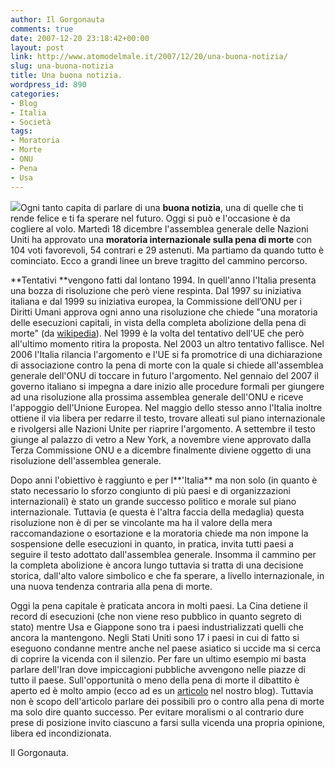 ```yaml
---
author: Il Gorgonauta
comments: true
date: 2007-12-20 23:18:42+00:00
layout: post
link: http://www.atomodelmale.it/2007/12/20/una-buona-notizia/
slug: una-buona-notizia
title: Una buona notizia.
wordpress_id: 890
categories:
- Blog
- Italia
- Società
tags:
- Moratoria
- Morte
- ONU
- Pena
- Usa
---
```


![](http://www.atomodelmale.it/wp-content/uploads/2008/10/onu.gif)Ogni tanto capita di parlare di una **buona notizia**, una di quelle che ti rende felice e ti fa sperare nel futuro. Oggi si può e l'occasione è da cogliere al volo. Martedì 18 dicembre l'assemblea generale delle Nazioni Uniti ha approvato una **moratoria internazionale sulla pena di morte** con 104 voti favorevoli, 54 contrari e 29 astenuti.
Ma partiamo da quando tutto è cominciato. Ecco a grandi linee un breve tragitto del cammino percorso.

**Tentativi **vengono fatti dal lontano 1994. In quell'anno l'Italia presenta una bozza di risoluzione che però viene respinta. Dal 1997 su iniziativa italiana e dal 1999 su iniziativa europea, la Commissione dell’ONU per i Diritti Umani approva ogni anno una risoluzione che chiede "una moratoria delle esecuzioni capitali, in vista della completa abolizione della pena di morte" (da [wikipedia](http://it.wikipedia.org/wiki/Moratoria_universale_della_pena_di_morte)). Nel 1999 è la volta del tentativo dell'UE che però all'ultimo momento ritira la proposta. Nel 2003 un altro tentativo fallisce. Nel 2006 l'Italia rilancia l'argomento e l'UE si fa promotrice di una dichiarazione di associazione contro la pena di morte con la quale si chiede all'assemblea generale dell'ONU di toccare in futuro l'argomento. Nel gennaio del 2007 il governo italiano si impegna a dare inizio alle procedure formali per giungere ad una risoluzione alla prossima assemblea generale dell'ONU e riceve l'appoggio dell'Unione Europea. Nel maggio dello stesso anno l'Italia inoltre ottiene il via libera per redarre il testo, trovare alleati sul piano internazionale e rivolgersi alle Nazioni Unite per riaprire l'argomento. A settembre il testo giunge al palazzo di vetro a New York, a novembre viene approvato dalla Terza Commissione ONU e a dicembre finalmente diviene oggetto di una risoluzione dell'assemblea generale.

<!-- more -->


Dopo anni l'obiettivo è raggiunto e per l**'Italia** ma non solo (in quanto è stato necessario lo sforzo congiunto di più paesi e di organizzazioni internazionali) è stato un grande successo politico e morale sul piano internazionale. Tuttavia (e questa è l'altra faccia della medaglia) questa risoluzione non è di per se vincolante ma ha il valore della mera raccomandazione o esortazione e la moratoria chiede ma non impone la sospensione delle esecuzioni in quanto, in pratica, invita tutti paesi a seguire il testo adottato dall'assemblea generale. Insomma il cammino per la completa abolizione è ancora lungo tuttavia si tratta di una decisione storica, dall'alto valore simbolico e che fa sperare, a livello internazionale, in una nuova tendenza contraria alla pena di morte.

Oggi la pena capitale è praticata ancora in molti paesi. La Cina detiene il record di esecuzioni (che non viene reso pubblico in quanto segreto di stato) mentre Usa e Giappone sono tra i paesi industrializzati quelli che ancora la mantengono. Negli Stati Uniti sono 17 i paesi in cui di fatto si eseguono condanne mentre anche nel paese asiatico si uccide ma si cerca di coprire la vicenda con il silenzio. Per fare un ultimo esempio mi basta parlare dell'Iran dove impiccagioni pubbliche avvengono nelle piazze di tutto il paese. Sull'opportunità o meno della pena di morte il dibattito è aperto ed è molto ampio (ecco ad es un [articolo](http://www.atomodelmale.it/2007/01/18/salsa-di-canaglia-alla-beccaria/) nel nostro blog). Tuttavia non è scopo dell'articolo parlare dei possibili pro o contro alla pena di morte ma solo dire quanto successo. Per evitare moralismi o al contrario dure prese di posizione invito ciascuno a farsi sulla vicenda una propria opinione, libera ed incondizionata.

Il Gorgonauta.

